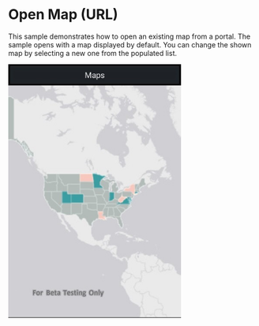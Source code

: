 # Open Map (URL)

This sample demonstrates how to open an existing map from a portal. The sample opens with a map displayed by default. You can change the shown map by selecting a new one from the populated list.

<img src="OpenMapUrl.jpg" width="350"/>




